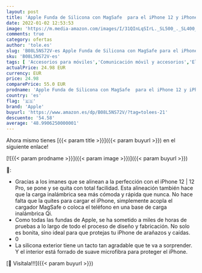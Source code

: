 ```yaml
---
layout: post
title: 'Apple Funda de Silicona con MagSafe  para el iPhone 12 y iPhone 12 Pro  - en Negro - 6.1 Pulgadas'
date: 2022-01-02 12:53:53
image: 'https://m.media-amazon.com/images/I/31QInLqSIrL._SL500_._SL400_.jpg'
comments: true
category: ofertas
author: 'tole.es'
slug: 'B08L5NS72V-es Apple Funda de Silicona con MagSafe para el iPhone 12 y...'
sku: 'B08L5NS72V-es'
tags: [ 'Accesorios para móviles','Comunicación móvil y accesorios','Electrónica','Fundas y carcasas para teléfonos móviles','apple','iphone', ]
actualPrice: 24.98 EUR
currency: EUR
price: 24.98
comparePrice: 55.0 EUR
prodname: 'Apple Funda de Silicona con MagSafe  para el iPhone 12 y iPhone 12 Pro  - en Negro - 6.1 Pulgadas'
country: 'es'
flag: '🇪🇸'
brand: 'Apple'
buyurl: 'https://www.amazon.es/dp/B08L5NS72V/?tag=tolees-21'
descuento: '54.58'
average: '48.9906250000001'
---
```


Ahora mismo tienes [{{< param title >}}]({{< param buyurl >}}) en el siguiente enlace!

[![{{< param prodname >}}]({{< param image >}})]({{< param buyurl >}})

🔎:

- Gracias a los imanes que se alinean a la perfección con el iPhone 12 | 12 Pro, se pone y se quita con total facilidad. Esta alineación también hace que la carga inalámbrica sea más cómoda y rápida que nunca. No hace falta que la quites para cargar el iPhone, simplemente acopla el cargador MagSafe o coloca el teléfono en una base de carga inalámbrica Qi.
- Como todas las fundas de Apple, se ha sometido a miles de horas de pruebas a lo largo de todo el proceso de diseño y fabricación. No solo es bonita, sino ideal para que protejas tu iPhone de arañazos y caídas.
- 0
- La silicona exterior tiene un tacto tan agradable que te va a sorprender. Y el interior está forrado de suave microfibra para proteger el iPhone.

[🛒 Visítala!!!]({{< param buyurl >}})
